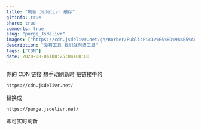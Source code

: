```yaml
---
title: "刷新 Jsdelivr 缓存"
gitinfo: true
share: true
comments: true
slug: "purge_Jsdelivr"
images: ["https://cdn.jsdelivr.net/gh/Borber/PublicPic1/%E5%8D%9A%E5%AE%A2%E5%9B%AD/wolai/wolai.png"] 
description: "没有工具 我们就创造工具"
tags: ["CDN"]
date: 2020-08-04T00:25:04+08:00
---
```


你的 CDN 链接 想手动刷新时 把链接中的

```html
https://cdn.jsdelivr.net/
```

替换成


```html
https://purge.jsdelivr.net/
```

即可实时刷新